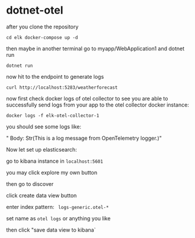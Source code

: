 # dotnet-otel
after you clone the repository 


``cd elk
docker-compose up -d ``


then maybe in another terminal go to myapp/WebApplication1 and dotnet run

` dotnet run `

now hit to the endpoint to generate logs

` curl http://localhost:5283/weatherforecast `

now first check docker logs of otel collector to see you are able to successfully send logs from your app to the otel collector docker instance:

` docker logs -f elk-otel-collector-1 ` 

you should see some logs like:

" Body: Str(This is a log message from OpenTelemetry logger.)" 

Now let set up elasticsearch:

go to kibana instance in `localhost:5601`

you may click explore my own button

then go to discover

click create data view button

enter index pattern: ` logs-generic.otel-*`

set name as `otel logs` or anything you like

then click "save data view to kibana`